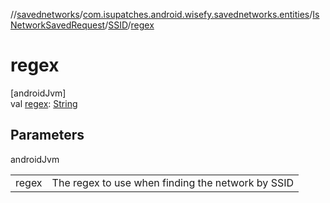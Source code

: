 //[savednetworks](../../../../index.md)/[com.isupatches.android.wisefy.savednetworks.entities](../../index.md)/[IsNetworkSavedRequest](../index.md)/[SSID](index.md)/[regex](regex.md)

# regex

[androidJvm]\
val [regex](regex.md): [String](https://kotlinlang.org/api/latest/jvm/stdlib/kotlin/-string/index.html)

## Parameters

androidJvm

| | |
|---|---|
| regex | The regex to use when finding the network by SSID |
